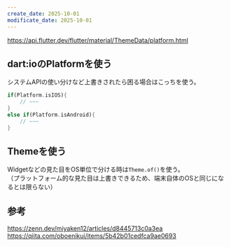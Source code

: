```yaml
---
create_date: 2025-10-01
modificate_date: 2025-10-01
---
```

<https://api.flutter.dev/flutter/material/ThemeData/platform.html>

## dart:ioのPlatformを使う
システムAPIの使い分けなど上書きされたら困る場合はこっちを使う。

```dart
if(Platform.isIOS){
    // ~~~
}
else if(Platform.isAndroid){
    // ~~~
}
```

## Themeを使う
Widgetなどの見た目をOS単位で分ける時は`Theme.of()`を使う。  
（プラットフォーム的な見た目は上書きできるため、端末自体のOSと同じになるとは限らない）

## 参考
<https://zenn.dev/miyaken12/articles/d8445713c0a3ea>  
<https://qiita.com/oboenikui/items/5b42b01cedfca9ae0693>